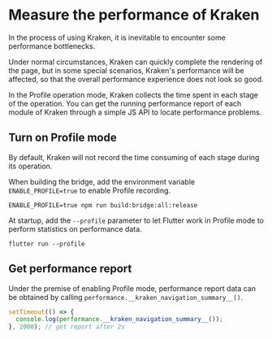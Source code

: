 # Measure the performance of Kraken

In the process of using Kraken, it is inevitable to encounter some performance bottlenecks.

Under normal circumstances, Kraken can quickly complete the rendering of the page, but in some special scenarios, Kraken's performance will be affected, so that the overall performance experience does not look so good.

In the Profile operation mode, Kraken collects the time spent in each stage of the operation. You can get the running performance report of each module of Kraken through a simple JS API to locate performance problems.

## Turn on Profile mode

By default, Kraken will not record the time consuming of each stage during its operation.

When building the bridge, add the environment variable `ENABLE_PROFILE=true` to enable Profile recording.

```shell script
ENABLE_PROFILE=true npm run build:bridge:all:release
```

At startup, add the `--profile` parameter to let Flutter work in Profile mode to perform statistics on performance data.

```shell script
flutter run --profile
```

## Get performance report

Under the premise of enabling Profile mode, performance report data can be obtained by calling `performance.__kraken_navigation_summary__()`.

```javascript
setTimeout(() => {
  console.log(performance.__kraken_navigation_summary__());
}, 2000); // get report after 2s
```
